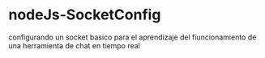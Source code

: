 # nodeJs-SocketConfig
configurando un socket basico para el aprendizaje del fiuncionamiento de una herramienta de chat en tiempo real
